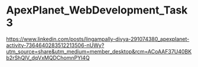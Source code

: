 # ApexPlanet_WebDevelopment_Task3
https://www.linkedin.com/posts/lingampally-divya-291074380_apexplanet-activity-7364640283512213506-nUWy?utm_source=share&utm_medium=member_desktop&rcm=ACoAAF37U40BKb2rShQlV_dqVxMQDChomnPYl4Q
